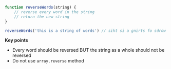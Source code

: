 ```js
function reverseWords(string) {
    // reverse every word in the string
    // return the new string
}

reverseWords('this is a string of words') // siht si a gnirts fo sdrow
```
**Key points**
- Every word should be reversed BUT the string as a whole should not be reversed
- Do not use `array.reverse` method
